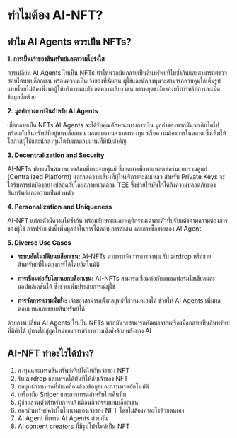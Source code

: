 # ทําไมต้อง AI-NFT?

## ทําไม AI Agents ควรเป็น NFTs?

**1. การเป็นเจ้าของสินทรัพย์และความโปร่งใส**

การเปลี่ยน AI Agents ให้เป็น NFTs ทําให้พวกมันกลายเป็นสินทรัพย์ที่ไม่ซํ้ากันและสามารถตรวจสอบได้บนบล็อกเชน พร้อมความเป็นเจ้าของที่ชัดเจน ผู้ใช้และนักลงทุนจะสามารถควบคุมได้เต็มรูปแบบโดยไม่ต้องพึ่งพาผู้ให้บริการและยัง ลดความเสี่ยง เช่น การหยุดชะงักของบริการหรือการละเมิดข้อมูลอีกด้วย

**2. มูลค่าทางการเงินสําหรับ AI Agents**

เมื่อกลายเป็น NFTs AI Agents จะได้รับคุณลักษณะทางการเงิน มูลค่าของพวกมันจะเติบโตไปพร้อมกับสินทรัพย์ที่อยู่บนบล็อกเชน ผลตอบแทนจากการลงทุน หรือความต้องการในตลาด ซึ่งเพิ่มให้โอกาสผู้ใช้และนักลงทุนได้รับผลตอบแทนที่มีนัยสําคัญ

**3. Decentralization and Security**

AI-NFTs ทํางานในสภาพแวดล้อมที่กระจายศูนย์ ซึ่งลดการพึ่งพาแพลตฟอร์มแบบรวมศูนย์ (Centralized Platform) และลดความเสี่ยงที่ผู้ให้บริการจะล้มเหลว สำหรับ Private Keys จะได้รับการปกป้องอย่างปลอดภัยโดยสภาพแวดล้อม TEE ซึ่งช่วยให้มั่นใจได้ถึงความปลอดภัยของสินทรัพย์และความเป็นส่วนตัว

**4. Personalization and Uniqueness**

AI-NFT แต่ละตัวมีความไม่ซํ้ากัน พร้อมลักษณะและพฤติกรรมเฉพาะตัวที่ปรับแต่งตามความต้องการของผู้ใช้ การปรับแต่งนี้เพิ่มมูลค่าในการโต้ตอบ การสะสม และการซื้อขายของ AI Agent

**5. Diverse Use Cases**

* **ระบบอัตโนมัติบนบล็อกเชน:** AI-NFTs สามารถจัดการการลงทุน รับ airdrop หรือขายสินทรัพย์ที่ไม่ต้องการได้โดยอัตโนมัติ

* **การเชื่อมต่อกับโลกนอกบล็อกเชน:** AI-NFTs สามารถเชื่อมต่อกับแพลตฟอร์มโซเชียลและแอปพลิเคชันได้ ซึ่งช่วยเพิ่มประสบการณ์ผู้ใช้

* **การจัดการความมั่งคั่ง:** เจ้าของสามารถตั้งกลยุทธ์ที่กําหนดเองได้ ช่วยให้ AI Agents เพิ่มผลตอบแทนและขยายสินทรัพย์ได้

ด้วยการเปลี่ยน AI Agents ให้เป็น NFTs พวกมันจะสามารถพัฒนาจากเครื่องมือกลายเป็นสินทรัพย์ที่มีค่าได้ ปูทางไปสู่ยุคใหม่ของการสร้างความมั่งคั่งด้วยพลังของ AI

## AI-NFT ทําอะไรได้บ้าง?

1. ลงทุนและเทรดสินทรัพย์คริปโตให้กับเจ้าของ NFT
2. รับ airdrop และเทรดได้ทันทีให้กับเจ้าของ NFT
3. กลยุทธ์การเทรดที่ขับเคลื่อนด้วยข้อมูลและการเทรดอัตโนมัติ
4. เครื่องมือ Sniper และการเทรดสําหรับโทเค็นมีม
5. ผู้ช่วยส่วนตัวสําหรับการแจ้งเตือนกิจกรรมบนบล็อกเชน
6. ออกสินทรัพย์คริปโตในนามของเจ้าของ NFT โดยไม่ต้องทำอะไรด้วยตนเอง
7. AI Agent ที่เทรด AI Agents ด้วยกัน
8. AI content creators ที่มีรูปโปรไฟล์เป็น NFT
